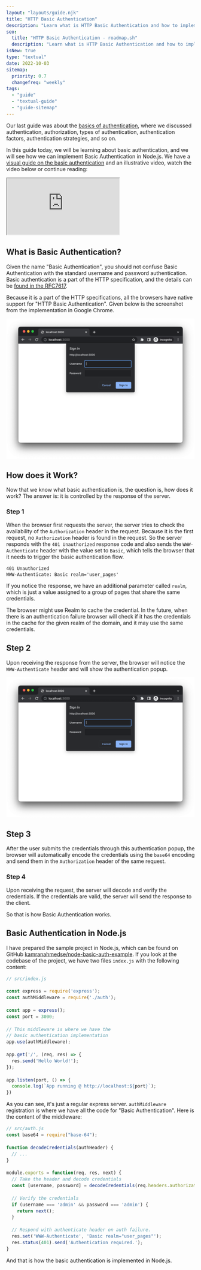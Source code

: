 ```yaml
---
layout: "layouts/guide.njk"
title: "HTTP Basic Authentication"
description: "Learn what is HTTP Basic Authentication and how to implement it in Node.js"
seo:
  title: "HTTP Basic Authentication - roadmap.sh"
  description: "Learn what is HTTP Basic Authentication and how to implement it in Node.js"
isNew: true
type: "textual"
date: 2022-10-03
sitemap:
  priority: 0.7
  changefreq: "weekly"
tags:
  - "guide"
  - "textual-guide"
  - "guide-sitemap"
---
```


Our last guide was about the [basics of authentication](/guides/basics-of-authentication), where we discussed authentication, authorization, types of authentication, authentication factors, authentication strategies, and so on.

In this guide today, we will be learning about basic authentication, and we will see how we can implement Basic Authentication in Node.js. We have a [visual guide on the basic authentication](/guides/basic-authentication) and an illustrative video, watch the video below or continue reading:

<iframe class="w-full aspect-video mb-5" src="https://www.youtube.com/embed/mwccHwUn7Gc" title="HTTP Basic Authentication"></iframe>

## What is Basic Authentication?
Given the name "Basic Authentication", you should not confuse Basic Authentication with the standard username and password authentication. Basic authentication is a part of the HTTP specification, and the details can be [found in the RFC7617](https://www.rfc-editor.org/rfc/rfc7617.html).

Because it is a part of the HTTP specifications, all the browsers have native support for "HTTP Basic Authentication". Given below is the screenshot from the implementation in Google Chrome.

![](/guides/basic-authentication/chrome-basic-auth.png)


## How does it Work?
Now that we know what basic authentication is, the question is, how does it work? The answer is: it is controlled by the response of the server.

### Step 1
When the browser first requests the server, the server tries to check the availability of the `Authorization` header in the request. Because it is the first request, no `Authorization` header is found in the request. So the server responds with the `401 Unauthorized` response code and also sends the `WWW-Authenticate` header with the value set to `Basic`, which tells the browser that it needs to trigger the basic authentication flow.

```text
401 Unauthorized
WWW-Authenticate: Basic realm='user_pages'
```

If you notice the response, we have an additional parameter called `realm`, which is just a value assigned to a group of pages that share the same credentials.

The browser might use Realm to cache the credential. In the future, when there is an authentication failure browser will check if it has the credentials in the cache for the given realm of the domain, and it may use the same credentials.

## Step 2
Upon receiving the response from the server, the browser will notice the `WWW-Authenticate` header and will show the authentication popup.

![](/guides/basic-authentication/chrome-basic-auth.png)

## Step 3
After the user submits the credentials through this authentication popup, the browser will automatically encode the credentials using the `base64` encoding and send them in the `Authorization` header of the same request.

### Step 4
Upon receiving the request, the server will decode and verify the credentials. If the credentials are valid, the server will send the response to the client.

So that is how Basic Authentication works.

## Basic Authentication in Node.js
I have prepared the sample project in Node.js, which can be found on GitHub [kamranahmedse/node-basic-auth-example](https://github.com/kamranahmedse/node-basic-auth-example). If you look at the codebase of the project, we have two files `index.js` with the following content:

```javascript
// src/index.js

const express = require('express');
const authMiddleware = require('./auth');

const app = express();
const port = 3000;

// This middleware is where we have the 
// basic authentication implementation
app.use(authMiddleware);

app.get('/', (req, res) => {
  res.send('Hello World!');
});

app.listen(port, () => {
  console.log(`App running @ http://localhost:${port}`);
})
```

As you can see, it's just a regular express server. `authMiddleware` registration is where we have all the code for "Basic Authentication". Here is the content of the middleware:

```javascript
// src/auth.js
const base64 = require("base-64");

function decodeCredentials(authHeader) {
  // ...
}

module.exports = function(req, res, next) {
  // Take the header and decode credentials 
  const [username, password] = decodeCredentials(req.headers.authorization || '');

  // Verify the credentials
  if (username === 'admin' && password === 'admin') {
    return next();
  }

  // Respond with authenticate header on auth failure.
  res.set('WWW-Authenticate', 'Basic realm="user_pages"');
  res.status(401).send('Authentication required.');
}
```

And that is how the basic authentication is implemented in Node.js.
